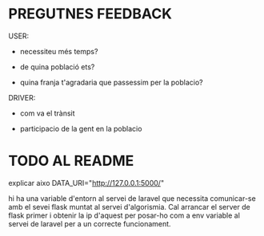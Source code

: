 # PREGUTNES FEEDBACK

USER:
- necessiteu més temps?

- de quina població ets? 

- quina franja t'agradaria que passessim per la poblacio?



DRIVER:
- com va el trànsit

- participacio de la gent en la poblacio 



# TODO AL README

explicar aixo 
DATA_URI="http://127.0.0.1:5000/"

hi ha una variable d'entorn al servei de laravel que necessita comunicar-se amb el sevei flask muntat al servei d'algorismia. Cal arrancar el server de flask primer i obtenir la ip d'aquest per posar-ho com a env variable al servei de laravel per a un correcte funcionament. 